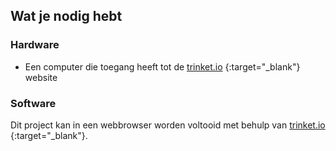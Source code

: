 ## Wat je nodig hebt

### Hardware

+ Een computer die toegang heeft tot de [trinket.io](https://trinket.io) {:target="_blank"} website

### Software

Dit project kan in een webbrowser worden voltooid met behulp van [trinket.io](https://trinket.io) {:target="_blank"}.